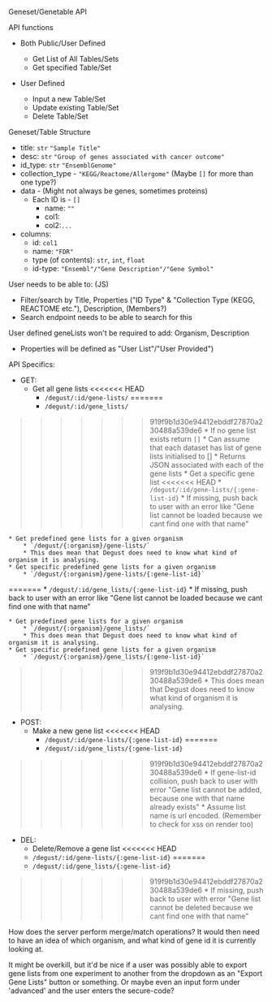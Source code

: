 Geneset/Genetable API

API functions

- Both Public/User Defined
	* Get List of All Tables/Sets
	* Get specified Table/Set

- User Defined
	* Input a new Table/Set
	* Update existing Table/Set
	* Delete Table/Set

Geneset/Table Structure
* title: `str` `"Sample Title"`
* desc: `str` `"Group of genes associated with cancer outcome"`
* id_type: `str` `"EnsemblGenome"`
* collection_type - `"KEGG/Reactome/Allergome"` (Maybe `[]` for more than one type?)
* data - (Might not always be genes, sometimes proteins)
	* Each ID is - `[]`
        * name: `""`
        * col1:
        * col2:`...`
* columns:
    * id: `col1`
    * name: `"FDR"`
    * type (of contents): `str`, `int`, `float`
    * id-type: `"Ensembl"/"Gene Description"/"Gene Symbol"`


User needs to be able to: (JS)
* Filter/search by Title, Properties ("ID Type" & "Collection Type (KEGG, REACTOME etc."), Description, (Members?)
* Search endpoint needs to be able to search for this

User defined geneLists won't be required to add: Organism, Description
- Properties will be defined as "User List"/"User Provided")

API Specifics:
* GET:
    * Get all gene lists
<<<<<<< HEAD
        * `/degust/:id/gene-lists/`
=======
        * `/degust/:id/gene_lists/`
>>>>>>> 919f9b1d30e94412ebddf27870a230488a539de6
        * If no gene list exists return `[]`
        * Can assume that each dataset has list of gene lists initialised to []
        * Returns JSON associated with each of the gene lists
    * Get a specific gene list
<<<<<<< HEAD
        * `/degust/:id/gene-lists/{:gene-list-id}`
        * If missing, push back to user with an error like "Gene list cannot be loaded because we cant find one with that name"

    * Get predefined gene lists for a given organism
        * `/degust/{:organism}/gene-lists/`
        * This does mean that Degust does need to know what kind of organism it is analysing.
    * Get specific predefined gene lists for a given organism
        * `/degust/{:organism}/gene-lists/{:gene-list-id}`
=======
        * `/degust/:id/gene_lists/{:gene-list-id}`
        * If missing, push back to user with an error like "Gene list cannot be loaded because we cant find one with that name"

    * Get predefined gene lists for a given organism
        * `/degust/{:organism}/gene_lists/`
        * This does mean that Degust does need to know what kind of organism it is analysing.
    * Get specific predefined gene lists for a given organism
        * `/degust/{:organism}/gene_lists/{:gene-list-id}`
>>>>>>> 919f9b1d30e94412ebddf27870a230488a539de6
        * This does mean that Degust does need to know what kind of organism it is analysing.

* POST:
    * Make a new gene list
<<<<<<< HEAD
        * `/degust/:id/gene-lists/{:gene-list-id}`
=======
        * `/degust/:id/gene_lists/{:gene-list-id}`
>>>>>>> 919f9b1d30e94412ebddf27870a230488a539de6
        * If gene-list-id collision, push back to user with error "Gene list cannot be added, because one with that name already exists"
        * Assume list name is url encoded. (Remember to check for xss on render too)

<!-- For future
    * Update an existing gene list's genes
<<<<<<< HEAD
        * `/degust/:id/gene-lists/{:gene-list-id}/genes`
        * Post directly to a given gene list to replace the existing array of genes
    * Update an existing gene list's properties
        * `/degust/:id/gene-lists/{:gene-list-id}/properties`
=======
        * `/degust/:id/gene_lists/{:gene-list-id}/genes`
        * Post directly to a given gene list to replace the existing array of genes
    * Update an existing gene list's properties
        * `/degust/:id/gene_lists/{:gene-list-id}/properties`
>>>>>>> 919f9b1d30e94412ebddf27870a230488a539de6
        * Post directly to a given gene list to replace the existing properties
-->
* DEL:
    * Delete/Remove a gene list
<<<<<<< HEAD
    * `/degust/:id/gene-lists/{:gene-list-id}`
=======
    * `/degust/:id/gene_lists/{:gene-list-id}`
>>>>>>> 919f9b1d30e94412ebddf27870a230488a539de6
    * If missing, push back to user with error "Gene list cannot be deleted because we cant find one with that name"

How does the server perform merge/match operations?
It would then need to have an idea of which organism, and what kind of gene id it is currently looking at.

It might be overkill, but it'd be nice if a user was possibly able to export gene lists from one experiment to another from the dropdown as an "Export Gene Lists" button or something. Or maybe even an input form under 'advanced' and the user enters the secure-code?